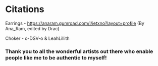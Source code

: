 # Citations

Earrings - https://anaram.gumroad.com/l/ietxno?layout=profile (By Ana_Ram, edited by Drac)

Choker - o-DSV-o & LeahLillith


### Thank you to all the wonderful artists out there who enable people like me to be authentic to myself!
